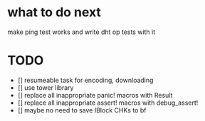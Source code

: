 # what to do next
make ping test works
and write dht op tests with it

# TODO
- [] resumeable task for encoding, downloading
- [] use tower library
- [] replace all inappropriate panic! macros with Result<T>
- [] replace all inappropriate assert! macros with debug_assert!
- [] maybe no need to save IBlock CHKs to bf